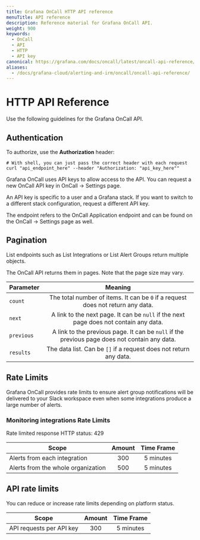 ```yaml
---
title: Grafana OnCall HTTP API reference
menuTitle: API reference
description: Reference material for Grafana OnCall API.
weight: 900
keywords:
  - OnCall
  - API
  - HTTP
  - API key
canonical: https://grafana.com/docs/oncall/latest/oncall-api-reference/
aliases:
  - /docs/grafana-cloud/alerting-and-irm/oncall/oncall-api-reference/
---
```


# HTTP API Reference

Use the following guidelines for the Grafana OnCall API.

<!--Welcome to the Grafana OnCall API reference!

| Simplified API Structure |
| ----------- |
| ![Grafana OnCall API Scheme](images/scheme.jpg) | -->

## Authentication

To authorize, use the **Authorization** header:

```shell
# With shell, you can just pass the correct header with each request
curl "api_endpoint_here" --header "Authorization: "api_key_here""
```

Grafana OnCall uses API keys to allow access to the API. You can request a new OnCall API key in OnCall -> Settings page.

An API key is specific to a user and a Grafana stack. If you want to switch to a different stack configuration,
request a different API key.

The endpoint refers to the OnCall Application endpoint and can be found on the OnCall -> Settings page as well.

## Pagination

List endpoints such as List Integrations or List Alert Groups return multiple objects.

The OnCall API returns them in pages. Note that the page size may vary.

| Parameter  |                                            Meaning                                            |
| ---------- | :-------------------------------------------------------------------------------------------: |
| `count`    |        The total number of items. It can be `0` if a request does not return any data.        |
| `next`     |     A link to the next page. It can be `null` if the next page does not contain any data.     |
| `previous` | A link to the previous page. It can be `null` if the previous page does not contain any data. |
| `results`  |               The data list. Can be `[]` if a request does not return any data.               |

## Rate Limits

Grafana OnCall provides rate limits to ensure alert group notifications will be delivered to your Slack workspace even
when some integrations produce a large number of alerts.

### Monitoring integrations Rate Limits

Rate limited response HTTP status: 429

| Scope                        | Amount | Time Frame |
| ---------------------------- | :----: | :--------: |
| Alerts from each integration |  300   | 5 minutes  |
| Alerts from the whole organization   |  500   | 5 minutes  |

## API rate limits

You can reduce or increase rate limits depending on platform status.

| Scope                    | Amount | Time Frame |
| ------------------------ | :----: | :--------: |
| API requests per API key |  300   | 5 minutes  |

